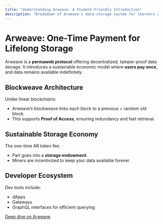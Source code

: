 ```yaml
---
title: "Understanding Arweave: A Student-Friendly Introduction"
description: "Breakdown of Arweave's data storage system for learners and tech-curious readers."
---
```


# Arweave: One-Time Payment for Lifelong Storage

Arweave is a **permaweb protocol** offering decentralized, tamper-proof data storage. It introduces a sustainable economic model where **users pay once**, and data remains available indefinitely.

## Blockweave Architecture

Unlike linear blockchains:

- Arweave’s blockweave links each block to a previous + random old block.
- This supports **Proof of Access**, ensuring redundancy and fast retrieval.

## Sustainable Storage Economy

The one-time AR token fee:

- Part goes into a **storage endowment**.
- Miners are incentivized to keep your data available forever.

## Developer Ecosystem

Dev tools include:

- dApps
- Gateways
- GraphQL interfaces for efficient querying

[Deep dive on Arweave](https://arweave.org/)
